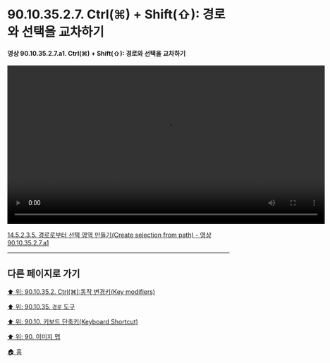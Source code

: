 # 90.10.35.2.7. Ctrl(⌘) + Shift(⇧): 경로와 선택을 교차하기

<a id="90-10-35-02-07-a1"></a>

#### 영상 90.10.35.2.7.a1. Ctrl(⌘) + Shift(⇧): 경로와 선택을 교차하기
<video controls="controls" width="720" src="https://github.com/wonder13662/gimp/assets/15767104/d07cc033-eae5-44ab-a4cf-dbdd23026c30"></video>

[14.5.2.3.5. 경로로부터 선택 영역 만들기(Create selection from path) - 영상 90.10.35.2.7.a1](./14-05-02-03-05-create_selection_from_path.md#90-10-35-02-07-a1)

***

## 다른 페이지로 가기

[⬆️ 위: 90.10.35.2. Ctrl(⌘):동작 변경키(Key modifiers)](./90-10-35-02-00-key_modifier-ctrl.md)

[⬆️ 위: 90.10.35. `경로` 도구](./90-10-28-00-perspective.md)

[⬆️ 위: 90.10. 키보드 단축키(Keyboard Shortcut)](./90-10-00-keyboard_shortcut.md)

[⬆️ 위: 90. 이미지 맵](./90-00-image-map.md)

[🏠 홈](./00-home.md)